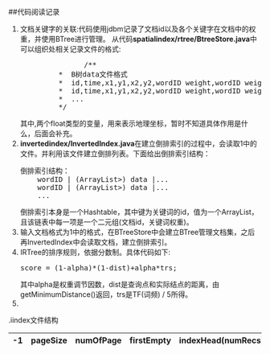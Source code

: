 ##代码阅读记录
<ol>
<li>文档关键字的关联:代码使用jdbm记录了文档id以及各个关键字在文档中的权重，并使用BTree进行管理。
从代码<b>spatialindex/rtree/BtreeStore.java</b>中可以组织处相关记录文件的格式:
<pre>
               /**
		 *  B树data文件格式
		 *  id,time,x1,y1,x2,y2,wordID weight,wordID weight,...\n
		 *  id,time,x1,y1,x2,y2,wordID weight,wordID weight,...\n
		 *  ...
		 */
</pre>
其中,两个float类型的变量，用来表示地理坐标，暂时不知道具体作用是什么，后面会补充。
</li>
<li><b>invertedindex/InvertedIndex.java</b>在建立倒排索引的过程中，会读取1中的文件。并利用该文件建立倒排列表。下面给出倒排索引结构：
<pre>倒排索引结构：
    wordID | (ArrayList<KeyData<docID,weight>>) data |...
    wordID | (ArrayList<KeyData<docID,weight>>) data |...
    ...
</pre>
 倒排索引本身是一个Hashtable，其中键为关键词的id，值为一个ArrayList，且该链表中每一项是一个二元组(文档id，关键词权重)。
</li>
<li>输入文档格式为1中的格式，在BTreeStore中会建立BTree管理文档集，之后再InvertedIndex中会读取文档，建立倒排索引。</li>
<li>IRTree的排序规则，依据分数制。具体代码如下:
<pre>score = (1-alpha)*(1-dist)+alpha*trs;</pre>
其中alpha是权重调节因数，dist是查询点和实际结点的距离，由getMinimumDistance()返回，trs是TF(词频) / 5所得。
</li>
<li>
</li>
</ol>

.iindex文件结构

-1| pageSize| numOfPage | firstEmpty| indexHead(numRecs)
---| --- |---|---|---
